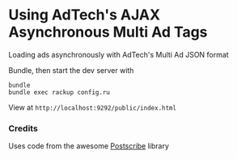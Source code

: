 # Using AdTech's AJAX Asynchronous Multi Ad Tags 

Loading ads asynchronously with AdTech's Multi Ad JSON format

Bundle, then start the dev server with 

```
bundle
bundle exec rackup config.ru
```

View at `http://localhost:9292/public/index.html`


### Credits
Uses code from the awesome [Postscribe](https://github.com/krux/postscribe) library 
